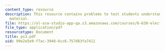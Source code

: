 ```yaml
---
content_type: resource
description: This resource contains problems to test students understanding of course
  material.
file: https://ol-ocw-studio-app-qa.s3.amazonaws.com/courses/6-630-electromagnetics-fall-2006/99e2e5e9f7ac39486cc6757d83fa7411_ps3.pdf
file_type: application/pdf
resourcetype: Document
title: ps3.pdf
uid: 99e2e5e9-f7ac-3948-6cc6-757d83fa7411
---
```

